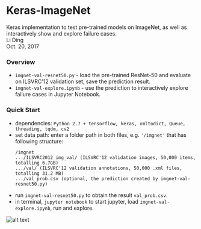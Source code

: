 # Keras-ImageNet  
Keras implementation to test pre-trained models on ImageNet, as well as interactively show and explore failure cases.  
Li Ding  
Oct. 20, 2017  

### Overview  
- `imgnet-val-resnet50.py` - load the pre-trained ResNet-50 and evaluate on ILSVRC'12 validation set, save the prediction result.  
- `imgnet-val-explore.ipynb` - use the prediction to interactively explore failure cases in Jupyter Notebook.  

### Quick Start  
- dependencies: `Python 2.7 + tensorflow, keras, xmltodict, Queue, threading, tqdm, cv2`  
- set data path: enter a folder path in both files, e.g. `'/imgnet'` that has following structure:  
  ```
  /imgnet  
  .../ILSVRC2012_img_val/ (ILSVRC'12 validation images, 50,000 items, totalling 6.7GB)  
  .../val/ (ILSVRC'12 validation annotations, 50,000 .xml files, totalling 31.2 MB)  
  .../val_prob.csv (optional, the prediction created by imgnet-val-resnet50.py)  
  ```  
- run `imgnet-val-resnet50.py` to obtain the result `val_prob.csv`.  
- in terminal, `jupyter notebook` to start jupyter, load `imgnet-val-explore.ipynb`, run and explore.  

![alt text](https://github.com/Zephyr-D/keras-imagenet/blob/master/demo.png "Demo")

